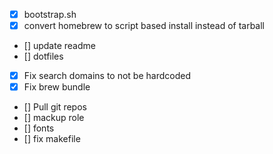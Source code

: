 - [x] bootstrap.sh
- [x] convert homebrew to script based install instead of tarball
- [] update readme
- [] dotfiles
- [x] Fix search domains to not be hardcoded
- [x] Fix brew bundle
- [] Pull git repos
- [] mackup role
- [] fonts
- [] fix makefile

